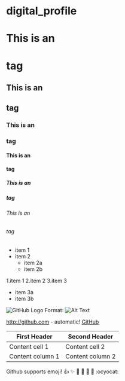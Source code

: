 # digital_profile


# This is an <h1> tag
## This is an <h2> tag
### This is an <h3> tag
#### This is an <h4> tag
##### This is an <h5> tag
###### This is an <h6> tag


* item 1
* item 2
  * item 2a
  * item 2b


1.item 1
2.item 2
3.item 3
  * item 3a
  * item 3b


![GitHub Logo](/images/logo.png)
Format: ![Alt Text](url)


http://github.com - automatic!
[GitHub](http://github.com)


First Header | Second Header
------------ | -------------
Content cell 1 | Content cell 2
Content column 1 | Content column 2


Github supports emoji!
:+1: :sparkles: :camel: :tada: :rocket: :metal: :ocyocat:

